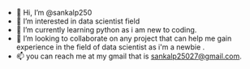 - 👋 Hi, I’m @sankalp250
- 👀 I’m interested in data scientist field
- 🌱 I’m currently learning python as i am new to coding.
- 💞️ I’m looking to collaborate on any project that can help me gain experience in the field of data scientist as i'm a newbie .
- 📫 you can reach me at my gmail that is sankalp25027@gmail.com.

<!---
sankalp250/sankalp250 is a ✨ special ✨ repository because its `README.md` (this file) appears on your GitHub profile.
You can click the Preview link to take a look at your changes.
--->
